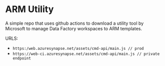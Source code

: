 # ARM Utility

A simple repo that uses github actions to download a utility tool by Microsoft to manage Data Factory workspaces to ARM templates.

URLS: 

* `https:/web.azuresynapse.net/assets/cmd-api/main.js // prod`
* `https://web-ci.azuresynapse.net/assets/cmd-api/main.js // private endpoint`
  
